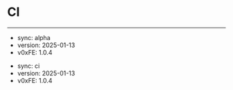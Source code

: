 # CI

---

- sync: alpha
- version: 2025-01-13
- v0xFE: 1.0.4

<!-- CI -->

- sync: ci
- version: 2025-01-13
- v0xFE: 1.0.4
